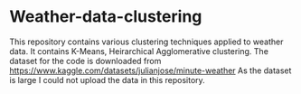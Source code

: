 # Weather-data-clustering
This repository contains various clustering techniques applied to weather data. It contains K-Means, Heirarchical Agglomerative clustering. 
The dataset for the code is downloaded from  https://www.kaggle.com/datasets/julianjose/minute-weather
As the dataset is large I could not upload the data in this repository.
